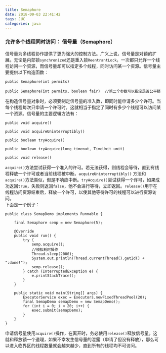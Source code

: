 ```yaml
---
title: Semaphore
date: 2018-09-03 22:41:42
tags: JUC
categories: java
---
```

### 允许多个线程同时访问： 信号量（Semaphore）   
信号量为多线程协作提供了更为强大的控制方法。广义上说，信号量是对锁的扩展。无论是内部锁`synchronized`还是重入锁`ReentrantLock`，一次都只允许一个线程访问一个资源，而信号量却可以指定多个线程，同时访问某一个资源。信号量主要提供以下构造函数：  
```
public Semaphore(int permits)

public Semaphore(int permits, boolean fair)  //第二个参数可以指定是否公平锁
```
在构造信号量对象时，必须要制定信号量的准入数，即同时能申请多少个许可。当每个线程每次只申请一个许可时，这就相当于指定了同时有多少个线程可以访问某一个资源。信号量的主要逻辑方法有：  
```
public void acquire() 

public void acquireUninterruptibly()

public boolean tryAcquire()

public boolean tryAcquire(long timeout, TimeUnit unit)

public void release()
```
`acquire()`方法尝试获得一个准入的许可。若无法获得，则线程会等待，直到有线程释放一个许可或者当前线程被中断。`acquireUninterruptibly()` 方法和`acquire()`方法类似，但是不响应中断。`tryAcquire()`尝试获得一个许可，如果成功返回`true`，失败则返回`false`，他不会进行等待，立即返回。`release()`用于在线程访问资源结束后，释放一个许可，以使其他等待许可的线程可以进行资源访问。  
下面是一个例子：
```
public class SemapDemo implements Runnable {

    final Semaphore semp = new Semaphore(5);

    @Override
    public void run() {
        try {
            semp.acquire();
            //模拟耗时操作
            Thread.sleep(2000);
            System.out.println(Thread.currentThread().getId() + ":done!");
            semp.release();
        } catch (InterruptedException e) {
            e.printStackTrace();
        }
    }

    public static void main(String[] args) {
        ExecutorService exec = Executors.newFixedThreadPool(20);
        final SemapDemo semapDemo = new SemapDemo();
        for (int i = 0; i < 20; i++) {
            exec.submit(semapDemo);
        }
    }
}
```

申请信号量使用`acquire()`操作，在离开时，务必使用`release()`释放信号量。这就和释放锁一个道理，如果不幸发生信号量的泄露（申请了但没有释放），那么可以进入临界区的线程数量就会越来越少，直到所有的线程均不可访问。


